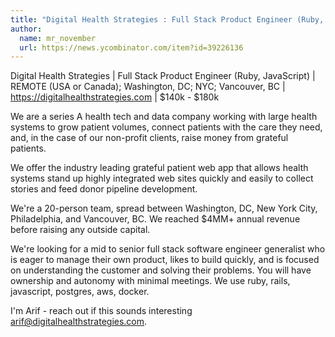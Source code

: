 ```yaml
---
title: "Digital Health Strategies : Full Stack Product Engineer (Ruby, JavaScript)"
author:
  name: mr_november
  url: https://news.ycombinator.com/item?id=39226136
---
```

Digital Health Strategies | Full Stack Product Engineer (Ruby, JavaScript) | REMOTE (USA or Canada); Washington, DC; NYC; Vancouver, BC | <a href="https:&#x2F;&#x2F;digitalhealthstrategies.com" rel="nofollow">https:&#x2F;&#x2F;digitalhealthstrategies.com</a> | $140k - $180k

We are a series A health tech and data company working with large health systems to grow patient volumes, connect patients with the care they need, and, in the case of our non-profit clients, raise money from grateful patients.

We offer the industry leading grateful patient web app that allows health systems stand up highly integrated web sites quickly and easily to collect stories and feed donor pipeline development.

We&#x27;re a 20-person team, spread between Washington, DC, New York City, Philadelphia, and Vancouver, BC. We reached $4MM+ annual revenue before raising any outside capital.

We&#x27;re looking for a mid to senior full stack software engineer generalist who is eager to manage their own product, likes to build quickly, and is focused on understanding the customer and solving their problems. You will have ownership and autonomy with minimal meetings. We use ruby, rails, javascript, postgres, aws, docker.

I&#x27;m Arif - reach out if this sounds interesting arif@digitalhealthstrategies.com.
